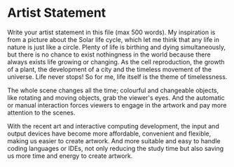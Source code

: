 # Artist Statement

Write your artist statement in this file (max 500 words).
My inspiration is from a picture about the Solar life cycle, which let me think that any life in nature is just like a circle. 
Plenty of life is birthing and dying simultaneously, but there is no chance to exist nothingness in the world because there always exists life growing or changing. As the cell reproduction, the growth of a plant, the development of a city and the timeless movement of the universe.
Life never stops! So for me, life itself is the theme of timelessness.

The whole scene changes all the time; colourful and changeable objects, like rotating and moving objects, grab the viewer's eyes.
And the automatic or manual interaction forces viewers to engage in the artwork and pay more attention to the scenes.

With the recent art and interactive computing development, the input and output devices have become more affordable, convenient and flexible, making us easier to create artwork. And more suitable and easy to handle coding languages or IDEs, not only reducing the study time but also saving us more time and energy to create artwork.
